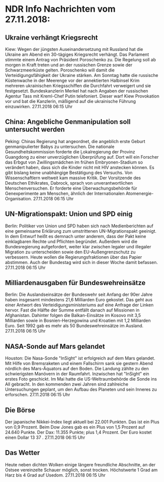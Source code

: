 # NDR Info Nachrichten vom 27.11.2018:


## Ukraine verhängt Kriegsrecht
Kiew:	Wegen der jüngsten Auseinandersetzung mit Russland hat die Ukraine am Abend ein 30-tägiges Kriegsrecht verhängt. Das Parlament stimmte einem Antrag von Präsident Poroschenko zu. Die Regelung soll ab morgen in Kraft treten und an der russischen Grenze sowie der Schwarzmeerküste gelten. Poroschenko will damit die Verteidigungsfähigkeit der Ukraine stärken. Am Sonntag hatte die russische Küstenwache in der Meerenge vor der annektierten Halbinsel Krim mehreren ukrainischen Kriegsschiffen die Durchfahrt verweigert und sie festgesetzt. Bundeskanzlerin Merkel hat nach Angaben der russischen Agentur Tass mit Kreml-Chef Putin telefoniert. Dieser warf Kiew Provokation vor und bat die Kanzlerin, mäßigend auf die ukrainische Führung einzuwirken. 27.11.2018 06:15 Uhr 

## China: Angebliche Genmanipulation soll untersucht werden
Peking: Chinas Regierung hat angeordnet, die angeblich erste Geburt genmanipulierter Babys zu untersuchen. Die nationale Gesundheitskommission forderte die Lokalregierung der Provinz Guangdong zu einer unverzüglichen Überprüfung auf. Dort will ein Forscher das Erbgut von Zwillingsmädchen im frühen Embryonen-Stadium so verändert haben, dass sich die Kinder nicht mit HIV anstecken können. Es gibt bislang keine unabhängige Bestätigung des Versuchs. Von Wissenschaftlern weltweit kam massive Kritik. Der Vorsitzende des Deutschen Ethikrates, Dabrock, sprach von unverantwortlichen Menschenversuchen. Er forderte eine Überwachungsbehörde für Genexperimente am Menschen, ähnlich der Internationalen Atomenergie-Organisation. 27.11.2018 06:15 Uhr 

## UN-Migrationspakt: Union und SPD einig
Berlin: Politiker von Union und SPD haben sich nach Medienberichten auf eine gemeinsame Erklärung zum umstrittenen UN-Migrationspakt geeinigt. In dem Entwurf heißt es demnach unter anderem, dass der Pakt keine einklagbaren Rechte und Pflichten begründet. Außerdem wird die Bundesregierung aufgefordert, weiter klar zwischen legaler und illegaler Migration zu unterscheiden sowie den EU-Außengrenzschutz zu verbessern. Heute wollen die Regierungsfraktionen über das Papier abstimmen. Auch der Bundestag wird sich in dieser Woche damit befassen. 27.11.2018 06:15 Uhr 

## Milliardenausgaben für Bundeswehreinsätze
Berlin: Die Auslandseinsätze der Bundeswehr seit Anfang der 90er Jahre haben insgesamt mindestens 21,6 Milliarden Euro gekostet. Das geht aus einer Antwort des Verteidigungsministeriums auf eine Anfrage der Linken hervor. Fast die Hälfte der Summe entfällt danach auf Missionen in Afghanistan. Dahinter folgen die Balkan-Einsätze im Kosovo mit 3,5 Milliarden sowie in Bosnien-Herzegowina und Kroatien mit 1,2 Milliarden Euro. Seit 1992 gab es mehr als 50 Bundeswehreinsätze im Ausland. 27.11.2018 06:15 Uhr 

## NASA-Sonde auf Mars gelandet
Houston:	Die Nasa-Sonde "InSight" ist erfolgreich auf dem Mars gelandet. Mit Hilfe von Bremsraketen und einem Fallschirm sank sie gestern Abend nördlich des Mars-Äquators auf den Boden. Die Landung zählte zu den schwierigsten Manövern in der Raumfahrt. Inzwischen hat "InSight" ein erstes Foto geschickt. Im Mai hatte die US-Weltraumbehörde die Sonde ins All gebracht. In den kommenden zwei Jahren sind zahlreiche Untersuchungen geplant, um den Aufbau des Planeten und sein Inneres zu erforschen. 27.11.2018 06:15 Uhr 

## Die Börse
Der japanische Nikkei-Index liegt aktuell bei  22.001  Punkten. Das ist ein Plus von  0,9  Prozent. Beim Dow Jones gab es ein Plus von  1,5  Prozent auf  24.640  Punkte. Der Dax:			11.355  Punkte; plus  1,4  Prozent. Der Euro kostet einen Dollar  13 37 . 27.11.2018 06:15 Uhr 

## Das Wetter
Heute neben dichten Wolken einige längere freundliche Abschnitte, an der Ostsee vereinzelte Schauer möglich, sonst trocken. Höchstwerte 1 Grad am Harz bis 4 Grad auf Usedom. 27.11.2018 06:15 Uhr 
